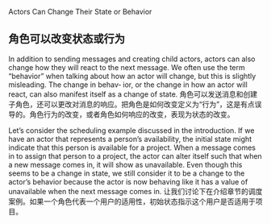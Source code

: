 Actors Can Change Their State or Behavior
## 角色可以改变状态或行为

In addition to sending messages and creating child actors, actors can also change how they will react to the next message. We often use the term “behavior” when talking about how an actor will change, but this is slightly misleading. The change in behav‐ ior, or the change in how an actor will react, can also manifest itself as a change of state.
角色可以发送消息和创建子角色，还可以更改对消息的响应。把角色是如何改变定义为“行为”，这是有点误导的。角色行为的改变，或者角色如何响应的改变，表现为状态的改变。

Let’s consider the scheduling example discussed in the introduction. If we have an actor that represents a person’s availability, the initial state might indicate that this person is available for a project. When a message comes in to assign that person to a project, the actor can alter itself such that when a new message comes in, it will show as unavailable. Even though this seems to be a change in state, we still consider it to be a change to the actor’s behavior because the actor is now behaving like it has a value of unavailable when the next message comes in.
让我们讨论下在介绍章节的调度案例。如果一个角色代表一个用户的适用性，初始状态指示这个用户是否适用于项目。
